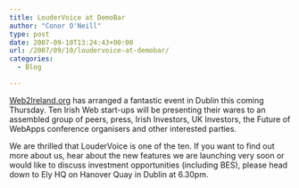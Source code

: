 ```yaml
---
title: LouderVoice at DemoBar
author: "Conor O'Neill"
type: post
date: 2007-09-10T13:24:43+00:00
url: /2007/09/10/loudervoice-at-demobar/
categories:
  - Blog

---
```

[Web2Ireland.org][1] has arranged a fantastic event in Dublin this coming Thursday. Ten Irish Web start-ups will be presenting their wares to an assembled group of peers, press, Irish Investors, UK Investors, the Future of WebApps conference organisers and other interested parties.

We are thrilled that LouderVoice is one of the ten. If you want to find out more about us, hear about the new features we are launching very soon or would like to discuss investment opportunities (including BES), please head down to Ely HQ on Hanover Quay in Dublin at 6.30pm.

 [1]: http://Web2Ireland.org/